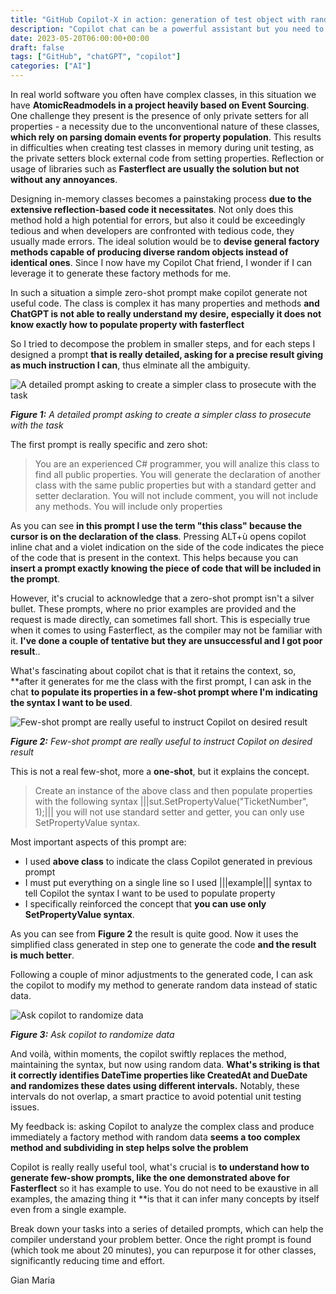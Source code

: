 ```yaml
---
title: "GitHub Copilot-X in action: generation of test object with random data"
description: "Copilot chat can be a powerful assistant but you need to learn how to use it. Prompt engineering is probably one of the most fascinating thing to study right now."
date: 2023-05-20T06:00:00+00:00
draft: false
tags: ["GitHub", "chatGPT", "copilot"]
categories: ["AI"]
---
```


In real world software you often have complex classes, in this situation we have **AtomicReadmodels in a project heavily based on Event Sourcing**. One challenge they present is the presence of only private setters for all properties - a necessity due to the unconventional nature of these classes, **which rely on parsing domain events for property population**. This results in difficulties when creating test classes in memory during unit testing, as the private setters block external code from setting properties. Reflection or usage of libraries such as **Fasterflect are usually the solution but not without any annoyances**.

Designing in-memory classes becomes a painstaking process **due to the extensive reflection-based code it necessitates**. Not only does this method hold a high potential for errors, but also it could be exceedingly tedious and when developers are confronted with tedious code, they usually made errors. The ideal solution would be to **devise general factory methods capable of producing diverse random objects instead of identical ones**. Since I now have my Copilot Chat friend, I wonder if I can leverage it to generate these factory methods for me.

In such a situation a simple zero-shot prompt make copilot generate not useful code. The class is complex it has many properties and methods **and ChatGPT is not able to really understand my desire, especially it does not know exactly how to populate property with fasterflect**

So I tried to decompose the problem in smaller steps, and for each steps I designed a prompt **that is really detailed, asking for a precise result giving as much instruction I can**, thus elminate all the ambiguity. 

![A detailed prompt asking to create a simpler class to prosecute with the task](../images/first-detailed-prompt.png)

***Figure 1:*** *A detailed prompt asking to create a simpler class to prosecute with the task*

The first prompt is really specific and zero shot: 

> You are an experienced C# programmer, you will analize this class to find all public properties. You will generate the declaration of another class with the same public properties but with a standard getter and setter declaration. You will not include comment, you will not include any methods. You will include only properties 

As you can see **in this prompt I use the term "this class" because the cursor is on the declaration of the class**. Pressing ALT+ù opens copilot inline chat and a violet indication on the side of the code indicates the piece of the code that is present in the context. This helps because you can **insert a prompt exactly knowing the piece of code that will be included in the prompt**.

However, it's crucial to acknowledge that a zero-shot prompt isn't a silver bullet. These prompts, where no prior examples are provided and the request is made directly, can sometimes fall short. This is especially true when it comes to using Fasterflect, as the compiler may not be familiar with it. **I've done a couple of tentative but they are unsuccessful and I got poor result**.. 

What's fascinating about copilot chat is that it retains the context, so, **after it generates for me the class with the first prompt, I can ask in the chat **to populate its properties in a few-shot prompt where I'm indicating the syntax I want to be used**. 

![Few-shot prompt are really useful to instruct Copilot on desired result](../images/few-shot-copilot-prompt.png)

***Figure 2:*** *Few-shot prompt are really useful to instruct Copilot on desired result*

This is not a real few-shot, more a **one-shot**, but it explains the concept.

> Create an instance of the above class and then populate properties with the following syntax |||sut.SetPropertyValue("TicketNumber", 1);||| you will not use standard setter and getter, you can only use SetPropertyValue syntax.

Most important aspects of this prompt are:

  - I used **above class** to indicate the class Copilot generated in previous prompt
  - I must put everything on a single line so I used |||example||| syntax to tell Copilot the syntax I want to be used to populate property
  - I specifically reinforced the concept that **you can use only SetPropertyValue syntax**.

As you can see from **Figure 2** the result is quite good. Now it uses the simplified class generated in step one to generate the code **and the result is much better**. 

Following a couple of minor adjustments to the generated code, I can ask the copilot to modify my method to generate random data instead of static data. 

![Ask copilot to randomize data](../images/few-shot-randomization.png)

***Figure 3:*** *Ask copilot to randomize data*

And voilà, within moments, the copilot swiftly replaces the method, maintaining the syntax, but now using random data. **What's striking is that it correctly identifies DateTime properties like CreatedAt and DueDate and randomizes these dates using different intervals.** Notably, these intervals do not overlap, a smart practice to avoid potential unit testing issues. 

My feedback is: asking Copilot to analyze the complex class and produce immediately a factory method with random data **seems a too complex method and subdividing in step helps solve the problem**

Copilot is really really useful tool, what's crucial is **to understand how to generate few-show prompts, like the one demonstrated above for Fasterflect** so it has example to use. You do not need to be exaustive in all examples, the amazing thing it **is that it can infer many concepts by itself even from a single example.

Break down your tasks into a series of detailed prompts, which can help the compiler understand your problem better. Once the right prompt is found (which took me about 20 minutes), you can repurpose it for other classes, significantly reducing time and effort.

Gian Maria
